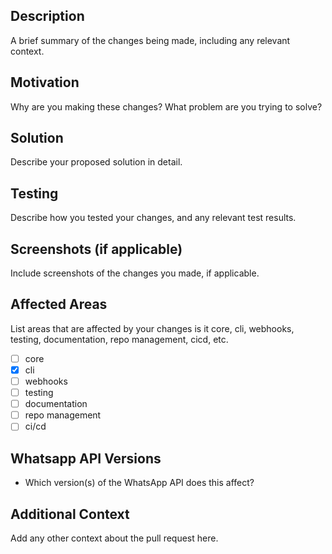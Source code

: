 ## Description
A brief summary of the changes being made, including any relevant context.

## Motivation
Why are you making these changes? What problem are you trying to solve?

## Solution
Describe your proposed solution in detail.

## Testing
Describe how you tested your changes, and any relevant test results.

## Screenshots (if applicable)
Include screenshots of the changes you made, if applicable.

## Affected Areas
List areas that are affected by your changes is it core, cli, webhooks, testing, documentation,
repo management, cicd, etc.

- [ ] core
- [x] cli
- [ ] webhooks
- [ ] testing
- [ ] documentation
- [ ] repo management
- [ ] ci/cd

## Whatsapp API Versions
- Which version(s) of the WhatsApp API does this affect?

## Additional Context
Add any other context about the pull request here.
